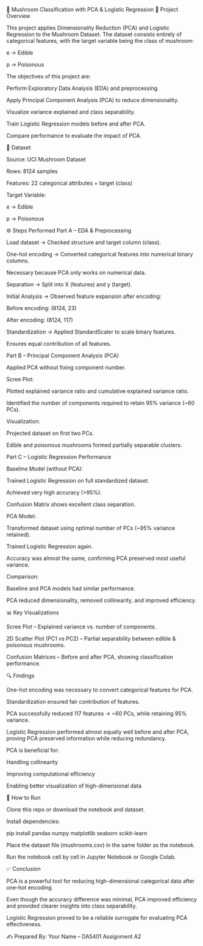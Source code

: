 🍄 Mushroom Classification with PCA & Logistic Regression
📌 Project Overview

This project applies Dimensionality Reduction (PCA) and Logistic Regression to the Mushroom Dataset.
The dataset consists entirely of categorical features, with the target variable being the class of mushroom:

e → Edible

p → Poisonous

The objectives of this project are:

Perform Exploratory Data Analysis (EDA) and preprocessing.

Apply Principal Component Analysis (PCA) to reduce dimensionality.

Visualize variance explained and class separability.

Train Logistic Regression models before and after PCA.

Compare performance to evaluate the impact of PCA.

📂 Dataset

Source: UCI Mushroom Dataset

Rows: 8124 samples

Features: 22 categorical attributes + target (class)

Target Variable:

e → Edible

p → Poisonous

⚙️ Steps Performed
Part A – EDA & Preprocessing

Load dataset → Checked structure and target column (class).

One-hot encoding → Converted categorical features into numerical binary columns.

Necessary because PCA only works on numerical data.

Separation → Split into X (features) and y (target).

Initial Analysis → Observed feature expansion after encoding:

Before encoding: (8124, 23)

After encoding: (8124, 117)

Standardization → Applied StandardScaler to scale binary features.

Ensures equal contribution of all features.

Part B – Principal Component Analysis (PCA)

Applied PCA without fixing component number.

Scree Plot:

Plotted explained variance ratio and cumulative explained variance ratio.

Identified the number of components required to retain 95% variance (~60 PCs).

Visualization:

Projected dataset on first two PCs.

Edible and poisonous mushrooms formed partially separable clusters.

Part C – Logistic Regression Performance

Baseline Model (without PCA):

Trained Logistic Regression on full standardized dataset.

Achieved very high accuracy (>95%).

Confusion Matrix shows excellent class separation.

PCA Model:

Transformed dataset using optimal number of PCs (~95% variance retained).

Trained Logistic Regression again.

Accuracy was almost the same, confirming PCA preserved most useful variance.

Comparison:

Baseline and PCA models had similar performance.

PCA reduced dimensionality, removed collinearity, and improved efficiency.

📊 Key Visualizations

Scree Plot – Explained variance vs. number of components.

2D Scatter Plot (PC1 vs PC2) – Partial separability between edible & poisonous mushrooms.

Confusion Matrices – Before and after PCA, showing classification performance.

🔍 Findings

One-hot encoding was necessary to convert categorical features for PCA.

Standardization ensured fair contribution of features.

PCA successfully reduced 117 features → ~60 PCs, while retaining 95% variance.

Logistic Regression performed almost equally well before and after PCA, proving PCA preserved information while reducing redundancy.

PCA is beneficial for:

Handling collinearity

Improving computational efficiency

Enabling better visualization of high-dimensional data

🚀 How to Run

Clone this repo or download the notebook and dataset.

Install dependencies:

pip install pandas numpy matplotlib seaborn scikit-learn


Place the dataset file (mushrooms.csv) in the same folder as the notebook.

Run the notebook cell by cell in Jupyter Notebook or Google Colab.

✅ Conclusion

PCA is a powerful tool for reducing high-dimensional categorical data after one-hot encoding.

Even though the accuracy difference was minimal, PCA improved efficiency and provided clearer insights into class separability.

Logistic Regression proved to be a reliable surrogate for evaluating PCA effectiveness.

✍️ Prepared By: Your Name – DA5401 Assignment A2
